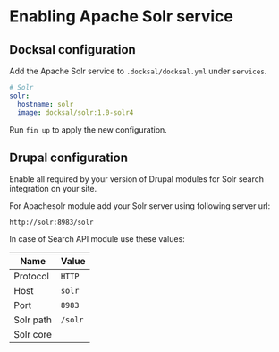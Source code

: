 # Enabling Apache Solr service

## Docksal configuration

Add the Apache Solr service to `.docksal/docksal.yml` under `services`.

```yml
# Solr
solr:
  hostname: solr
  image: docksal/solr:1.0-solr4
```

Run `fin up` to apply the new configuration.

## Drupal configuration

Enable all required by your version of Drupal modules for Solr search integration on your site.

For Apachesolr module add your Solr server using following server url:

```
http://solr:8983/solr
```

In case of Search API module use these values:

| Name | Value |
|---|---|
| Protocol | `HTTP` |
| Host | `solr` |
| Port | `8983` |
| Solr path | `/solr` |
| Solr core |  |

